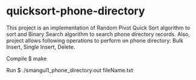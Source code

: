 # quicksort-phone-directory
This project is an implementation of Random Pivot Quick Sort algorithm to sort and Binary Search algorithm to search phone directory records. Also, project allows following operations to perform on phone directory: Bulk Insert, Single Insert, Delete.

Compile
  $ make

Run 
  $ ./smangul1_phone_directory.out fileName.txt
